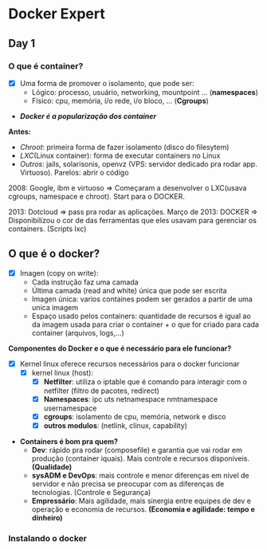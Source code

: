 
# Docker Expert

## Day 1

### O que é container?
- [x] Uma forma de promover o isolamento, que pode ser: 
    - Lógico: processo, usuário, networking, mountpoint ... (**namespaces**)
    - Físico: cpu, memória, i/o rede, i/o bloco, ... (**Cgroups**)
    

- **_Docker é a popularização dos container_**

**Antes:** 
- *Chroot*: primeira forma de fazer isolamento (disco do filesytem)
- *LXC*(Linux container): forma de executar containers no Linux
- *Outros*: jails, solarisonis, openvz (VPS: servidor dedicado pra rodar app. Virtuoso). Parelos: abrir o código

2008: Google, ibm e virtuoso => Começaram a desenvolver o LXC(usava cgroups, namespace e chroot). Start para o DOCKER.

2013: Dotcloud => pass pra rodar as aplicações. 
Março de 2013: DOCKER =>  Disponibilizou o cor de das ferramentas que eles usavam para gerenciar os containers. (Scripts lxc)

## O que é o docker?
- [x] Imagen (copy on write): 
    - Cada instrução faz uma camada
    - Última camada (read and white) única que pode ser escrita
    - Imagen única: varios containes podem ser gerados a partir de uma unica imagem
    - Espaço usado pelos containers: quantidade de recursos é igual ao da imagem usada para criar o container + o que for criado para cada container (arquivos, logs,...) 
 

**Componentes do Docker e o que é necessário para ele funcionar?**
- [x] Kernel linux oferece recursos necessários para o docker funcionar
    - [x] kernel linux (host):  
        - [x] **Netfilter**: utiliza o iptable que é comando para interagir com o netfilter (filtro de pacotes, redirect)
        - [x] **Namespaces**: ipc uts netnamespace nmtnamespace usernamespace
        - [x] **cgroups**: isolamento de cpu, memória, network e disco
        - [x] **outros modulos**: (netlink, clinux, capability)
        
- **Containers é bom pra quem?**
    - **Dev**: rápido pra rodar (composefile) e garantia que vai rodar em produção (container iquais). Mais controle e recursos disponíveis. **(Qualidade)**
    - **sysADM e DevOps**:  mais controle e menor diferenças em nivel de servidor e não precisa se preocupar com as diferenças de tecnologias. (Controle e Segurança)
    - **Empressário**: Mais agilidade, mais sinergia entre equipes de dev e operação e economia de recursos. **(Economia e agilidade: tempo e dinheiro)**  

### Instalando o docker
